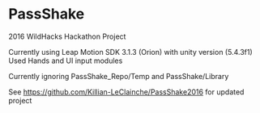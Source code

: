 # PassShake
2016 WildHacks Hackathon Project


Currently using Leap Motion SDK 3.1.3 (Orion) with unity version (5.4.3f1)
Used Hands and UI input modules

Currently ignoring PassShake_Repo/Temp and PassShake/Library


See https://github.com/Killian-LeClainche/PassShake2016 for updated project

